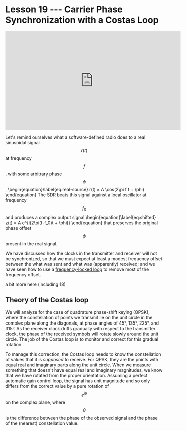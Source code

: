 # Lesson 19 --- Carrier Phase Synchronization with a Costas Loop


<iframe width="560" height="315" src="https://www.youtube.com/embed/iUA4dRZww90" title="YouTube video player" frameborder="0" allow="accelerometer; autoplay; clipboard-write; encrypted-media; gyroscope; picture-in-picture" allowfullscreen></iframe>

Let's remind ourselves what a software-defined radio does to a real sinusoidal signal $$r(t)$$ at frequency $$f$$, with some arbitrary phase $$\phi$$,
\begin{equation}\label{eq:real-source}
  r(t) = A \cos(2\pi f t + \phi) 
\end{equation}
The SDR beats this signal against a local oscillator at frequency $$f_0$$ and produces a complex output signal
\begin{equation}\label{eq:shifted}
  z(t) = A e^{i(2\pi(f-f_0)t + \phi)}
\end{equation}
that preserves the original phase offset $$\phi$$ present in the real signal.

We have discussed how the clocks in the transmitter and receiver will not be synchronized, so that we must expect at least a modest frequency offset between the what was sent and what was (apparently) received; and we have seen how to use a [frequency-locked loop](lesson17.md) to remove most of the frequency offset.

a bit more here (including 18)

## Theory of the Costas loop

We will analyze for the case of quadrature phase-shift keying (QPSK), where the constellation of points we transmit lie on the unit circle in the complex plane along the diagonals, at phase angles of 45°, 135°, 225°, and 315°. As the receiver clock drifts gradually with respect to the transmitter clock, the phase of the received symbols will rotate slowly around the unit circle. The job of the Costas loop is to monitor and correct for this gradual rotation.

To manage this correction, the Costas loop needs to know the constellation of values that it is *supposed* to receive. For QPSK, they are the points with equal real and imaginary parts along the unit circle. When we measure something that doesn't have equal real and imaginary magnitudes, we know that we have rotated from the proper orientation. Assuming a perfect automatic gain control loop, the signal has unit magnitude and so only differs from the correct value by a pure rotation of $$e^{i\theta}$$ on the complex plane, where $$\theta$$ is the difference between the phase of the observed signal and the phase of the (nearest) constellation value.